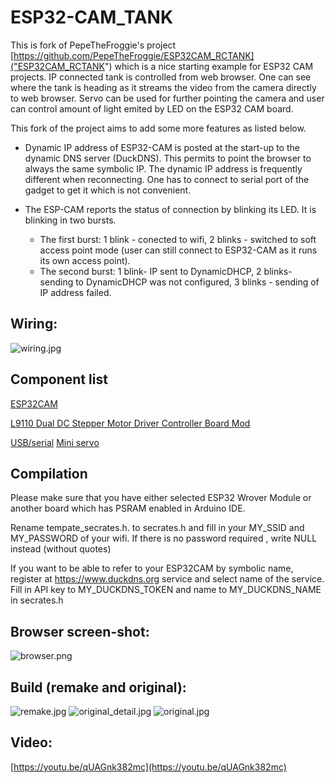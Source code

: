 # ESP32-CAM_TANK

This is fork of PepeTheFroggie's project [https://github.com/PepeTheFroggie/ESP32CAM_RCTANK]("ESP32CAM_RCTANK") which is a nice starting example for ESP32 CAM projects.
IP connected tank is controlled from web browser. One can see where the tank is heading as it streams the video from the camera directly to web browser. Servo can be used for further pointing the camera and user can control amount of light emited by LED on the ESP32 CAM board.

This fork of the project aims to add some more features as listed below.

- Dynamic IP address of ESP32-CAM is posted at the start-up to the dynamic DNS server (DuckDNS). This permits to point the browser to always the same symbolic IP. The dynamic IP address is frequently different when reconnecting. One has to connect to serial port of the gadget to get it which is not convenient.

- The ESP-CAM reports the status of connection by blinking its LED. It is blinking in two bursts. 
   - The first burst: 1 blink - conected to wifi, 2 blinks - switched to soft access point mode (user can still connect to ESP32-CAM as it runs its own access point).
   - The second burst: 1 blink- IP sent to DynamicDHCP, 2 blinks- sending to DynamicDHCP was not configured, 3 blinks - sending of IP address failed.



## Wiring:
![wiring.jpg](pictures/wiring.jpg "Wiring")

## Component list

[ESP32CAM](https://www.banggood.com/Geekcreit-ESP32-CAM-WiFi-bluetooth-Camera-Module-Development-Board-ESP32-With-Camera-Module-OV2640-p-1394679.html?utm_source=google&utm_medium=cpc_ods&utm_content=aurogon&utm_campaign=aurogon-all-sdsrm-g-display-m-1966-content&ad_id=353999927696&gclid=CjwKCAjwqZPrBRBnEiwAmNJsNoBiIJ_HN9hZDhTrj24Ff9dTkfuL-xUNA9b_g0BPsewNYZln9nWLHxoC9t8QAvD_BwE&cur_warehouse=CN)

[L9110 Dual DC Stepper Motor Driver Controller Board Mod](https://www.aliexpress.com/item/32882999371.html?spm=a2g0s.9042311.0.0.269b4c4d2B0xjl)

[USB/serial](https://www.aliexpress.com/item/32943414281.html?spm=a2g0s.9042311.0.0.27424c4dLUWupA)
[Mini servo](https://www.dx.com/p/towerpro-sg90-9g-mini-servo-with-accessories-2005529#.XWVPwegzYog)

## Compilation 
Please make sure that you have either selected ESP32 Wrover Module or another board which has PSRAM enabled in Arduino IDE.

Rename tempate_secrates.h. to secrates.h and fill in your MY_SSID and MY_PASSWORD of your wifi. If there is no password required , write NULL instead (without quotes)

If you want to be able to refer to your ESP32CAM by symbolic name, register at https://www.duckdns.org service and select name of the service. Fill in API key to MY_DUCKDNS_TOKEN and name to MY_DUCKDNS_NAME in secrates.h


## Browser screen-shot:
![browser.png](pictures/browser.png "Control")

## Build (remake and original):
![remake.jpg](pictures/remake.jpg "Remake")
![original_detail.jpg](pictures/original_detail.jpg "Original - detail")
![original.jpg](pictures/original.jpg "Original")

## Video:
[https://youtu.be/qUAGnk382mc](https://youtu.be/qUAGnk382mc)

